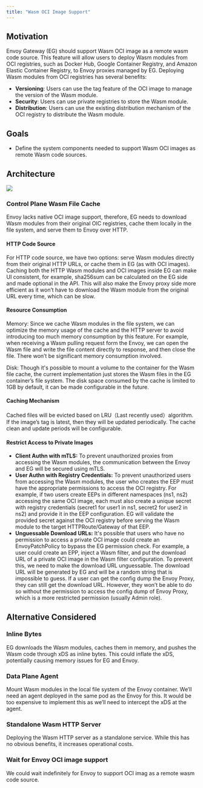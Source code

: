 ```yaml
---
title: "Wasm OCI Image Support"
---
```


## Motivation
Envoy Gateway (EG) should support Wasm OCI image as a remote wasm code source.
This feature will allow users to deploy Wasm modules from OCI registries, such as Docker Hub, 
Google Container Registry, and Amazon Elastic Container Registry, to Envoy proxies managed by EG.
Deploying Wasm modules from OCI registries has several benefits:
* **Versioning**: Users can use the tag feature of the OCI image to manage the version of the Wasm module.
* **Security**: Users can use private registries to store the Wasm module.
* **Distribution**: Users can use the existing distribution mechanism of the OCI registry to distribute the Wasm module.

## Goals
* Define the system components needed to support Wasm OCI images as remote Wasm code sources.

## Architecture

![](../wasm-extension.png)

### Control Plane Wasm File Cache

Envoy lacks native OCI image support, therefore, EG needs to download Wasm modules from their original OIC registries, 
cache them locally in the file system, and serve them to Envoy over HTTP.

#### HTTP Code Source

For HTTP code source, we have two options: serve Wasm modules directly from their 
original HTTP URLs, or cache them in EG (as with OCI images). Caching both the HTTP Wasm modules and OCI 
images inside EG can make UI consistent, for example, sha256sum can be calculated on the EG side and made 
optional in the API. This will also make the Envoy proxy side more efficient as it won’t have to download the
Wasm module from the original URL every time, which can be slow.

#### Resource Consumption

Memory: Since we cache Wasm modules in the file system, we can optimize the memory usage 
of the cache and the HTTP server to avoid introducing too much memory consumption by this feature. 
For example, when receiving a Wasm pulling request form the Envoy, we can open the Wasm file and write 
the file content directly to response, and then close the file. There won’t be significant memory consumption involved. 

Disk: Though it's possible to mount a volume to the container for the Wasm file cache, the current implementation just
stores the Wasm files in the EG container’s file system. The disk space consumed by the cache is limited to 1GB by default, 
it can be made configurable in the future. 

#### Caching Mechanism

Cached files will be evicted based on LRU（Last recently used）algorithm. 
If the image’s tag is latest, then they will be updated periodically. The cache clean and update periods 
will be configurable.

#### Restrict Access to Private Images

* **Client Authn with mTLS:** To prevent unauthorized proxies from accessing the Wasm modules, the communication between 
  the Envoy and EG will be secured using mTLS.
* **User Authn with Registry Credentials:** To prevent unauthorized users from accessing the Wasm modules, the user who 
  creates the EEP must have the appropriate permissions to access the OCI registry. For example, if two users create EEPs
  in different namespaces (ns1, ns2) accessing the same OCI image, each must also create a unique secret with registry 
  credentials (secret1 for user1 in ns1, secret2 for user2 in ns2) and provide it in the EEP configuration. EG will validate
  the provided secret against the OCI registry before serving the Wasm module to the target HTTPRoute/Gateway of that EEP.
* **Unguessable Download URLs:** It's possible that users who have no permission to access a private OCI image could create
  an EnvoyPatchPolicy to bypass the EG permission check. For example, a user could create an EPP, inject a Wasm filter, 
  and put the download URL of a private OCI image in the Wasm filter configuration. To prevent this, we need to make the 
  download URL unguessable. The download URL will be generated by EG and will be a random string that is impossible to 
  guess. If a user can get the config dump the Envoy Proxy, they can still get the download URL. However, they won’t be 
  able to do so without the permission to access the config dump of Envoy Proxy, which is a more restricted permission (usually Admin role).

## Alternative Considered

### Inline Bytes

EG downloads the Wasm modules, caches them in memory, and pushes the Wasm code through xDS as inline bytes. 
This could inflate the xDS, potentially causing memory issues for EG and Envoy.

### Data Plane Agent
Mount Wasm modules in the local file system of the Envoy container. We’ll need an agent deployed in the 
same pod as the Envoy for this. It would be too expensive to implement this as we’ll need to intercept 
the xDS at the agent.

### Standalone Wasm HTTP Server
Deploying the Wasm HTTP server as a standalone service. While this has no obvious benefits, it increases 
operational costs.

### Wait for Envoy OCI image support
We could wait indefinitely for Envoy to support OCI imag as a remote wasm code source.
